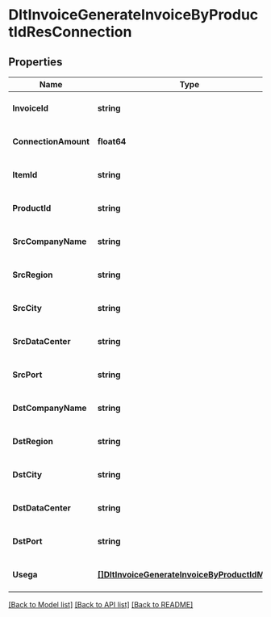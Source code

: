 # DltInvoiceGenerateInvoiceByProductIdResConnection

## Properties
Name | Type | Description | Notes
------------ | ------------- | ------------- | -------------
**InvoiceId** | **string** |  | [optional] [default to null]
**ConnectionAmount** | **float64** |  | [optional] [default to null]
**ItemId** | **string** |  | [optional] [default to null]
**ProductId** | **string** |  | [optional] [default to null]
**SrcCompanyName** | **string** |  | [optional] [default to null]
**SrcRegion** | **string** |  | [optional] [default to null]
**SrcCity** | **string** |  | [optional] [default to null]
**SrcDataCenter** | **string** |  | [optional] [default to null]
**SrcPort** | **string** |  | [optional] [default to null]
**DstCompanyName** | **string** |  | [optional] [default to null]
**DstRegion** | **string** |  | [optional] [default to null]
**DstCity** | **string** |  | [optional] [default to null]
**DstDataCenter** | **string** |  | [optional] [default to null]
**DstPort** | **string** |  | [optional] [default to null]
**Usega** | [**[]DltInvoiceGenerateInvoiceByProductIdModel**](dltInvoiceGenerateInvoiceByProductIdModel.md) |  | [optional] [default to null]

[[Back to Model list]](../README.md#documentation-for-models) [[Back to API list]](../README.md#documentation-for-api-endpoints) [[Back to README]](../README.md)

